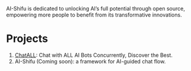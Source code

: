 AI-Shifu is dedicated to unlocking AI’s full potential through open source, empowering more people to benefit from its transformative innovations.

# Projects

1. [ChatALL](https://github.com/ai-shifu/ChatALL): Chat with ALL AI Bots Concurrently, Discover the Best.
2. AI-Shifu (Coming soon): a framework for AI-guided chat flow.

